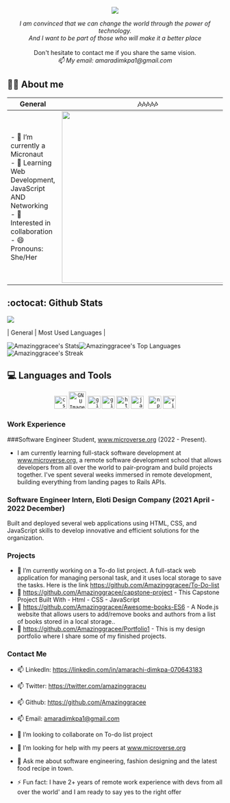 
<p align="center">
<img src="https://readme-typing-svg.demolab.com?font=Fira+Code&pause=250&color=1e9747&width=435&lines=Hi%2C+I'm+Amara;Welcome+to+my+profile..."><br>
</p>

<p align="center"><em>I am convinced that we can change the world through the power of technology.<br> And I want to be part of those who will make it a better place </em><br><br>Don't hesitate to contact me if you share the same vision.<br>
  <em>📫 My email: amaradimkpa1@gmail.com</em>
</p>


## 👨‍💻 About me 
| General         |:notes::notes::notes::notes::notes: |
|--------------|:-----:|
| - 🔭 I’m currently a Micronaut <br>- 🌱 Learning Web Development, JavaScript AND Networking <br>- 💬 Interested in collaboration <br>- 😄 Pronouns: She/Her <br>|  <a href="https://github.com/Amazinggracee/Amazinggracee"><img align="center" width="400" src="https://user-images.githubusercontent.com/107859883/229494629-9f04df7c-ec1b-45dc-8e8c-f691d5e799f4.png" /></a>  |        
## :octocat: Github Stats

<p align="left">
<img src="https://komarev.com/ghpvc/?username=rica213&style=flat-square&color=1e9747">
</p>

| General         | Most Used Languages |
 

![Amazinggracee's Stats](https://github-readme-stats.vercel.app/api?username=Amazinggracee&theme=vue-dark&show_icons=true&hide_border=false&count_private=true)![Amazinggracee's Top Languages](https://github-readme-stats.vercel.app/api/top-langs/?username=Amazinggracee&theme=vue-dark&show_icons=true&hide_border=false&layout=compact)<br>
![Amazinggracee's Streak](https://github-readme-streak-stats.herokuapp.com/?user=Amazinggracee&theme=vue-dark&hide_border=false)


## 💻 Languages and Tools
  <p align="center">
    <code><img title="CSS 3" alt="css 3" width="30px" src="https://cdn.jsdelivr.net/gh/devicons/devicon/icons/css3/css3-original.svg" /></code>
    <code><img title="GIMP" alt="GNU Image Manipulation Program - GIMP" width="40px" src="https://cdn.jsdelivr.net/gh/devicons/devicon/icons/gimp/gimp-original.svg" /></code>
    <code><img title="Git" alt="git" width="30px" src="https://cdn.jsdelivr.net/gh/devicons/devicon/icons/git/git-original.svg" /></code>  
    <code><img title="GitHub" alt="github" width="30px" src="https://cdn.jsdelivr.net/gh/devicons/devicon/icons/github/github-original.svg" /></code>
    <code><img title="HTML 5" alt="html5" width="30px" src="https://cdn.jsdelivr.net/gh/devicons/devicon/icons/html5/html5-original.svg" /></code>
    <code><img title="JavaScript" alt="javascript" width="30px" src="https://cdn.jsdelivr.net/gh/devicons/devicon/icons/javascript/javascript-original.svg" /></code>
    <code> <img title="npm" alt="npm" width="30px" src="https://cdn.jsdelivr.net/gh/devicons/devicon/icons/npm/npm-original-wordmark.svg" /></code>
    <code><img title="VS Code" alt="visual studio code" width="30px" src="https://cdn.jsdelivr.net/gh/devicons/devicon/icons/vscode/vscode-original.svg" /></code>
  </p>

### Work Experience
###Software Engineer Student, www.microverse.org  (2022 - Present).
- I am currently learning full-stack software development at www.microverse.org, a remote software development school that allows developers from all over the world to pair-program and build projects together. I've spent several weeks immersed in remote development, building everything from landing pages to Rails APIs. 

### Software Engineer Intern, Eloti Design Company (2021 April - 2022 December)
Built and deployed several web applications using HTML, CSS, and JavaScript skills to develop innovative and efficient solutions for the organization.

### Projects
- 🔭 I’m currently working on a To-do list project. A full-stack web application for managing personal task, and it uses local storage to save the tasks. Here is the link https://github.com/Amazinggracee/To-Do-list
- 🔭 https://github.com/Amazinggracee/capstone-project - This Capstone Project Built With - Html - CSS - JavaScript
- 🔭 https://github.com/Amazinggracee/Awesome-books-ES6 - A Node.js website that allows users to add/remove books and authors from a list of books stored in a local storage..
- 🔭 https://github.com/Amazinggracee/Portfolio1 - This is my design portfolio where I share some of my finished projects.

### Contact Me
- 📫 LinkedIn: https://linkedin.com/in/amarachi-dimkpa-070643183
- 📫 Twitter: https://twitter.com/amazinggraceu
- 📫 Github: https://github.com/Amazinggracee
- 📫 Email: amaradimkpa1@gmail.com

- 👯 I’m looking to collaborate on To-do list project
- 🤔 I’m looking for help with my peers at  www.microverse.org
- 💬 Ask me about software engineering, fashion designing and the latest food recipe in town.
- ⚡ Fun fact: I have 2+ years of remote work experience with devs 
    from all over the world' and I am ready to say yes to the right offer

